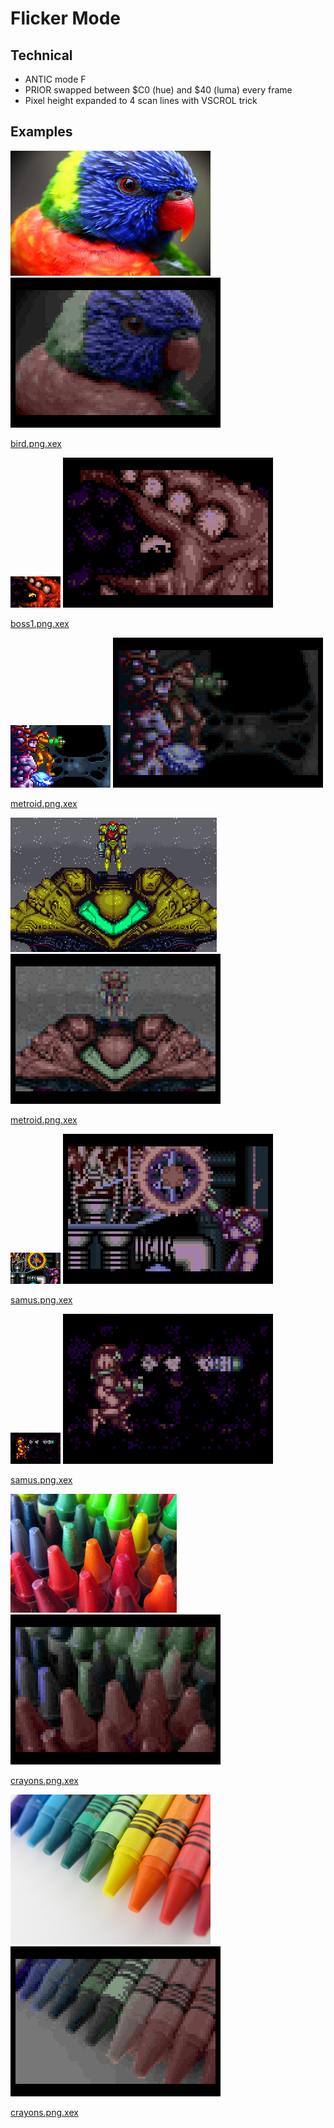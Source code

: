 Flicker Mode
============

Technical
---------

* ANTIC mode F
* PRIOR swapped between $C0 (hue) and $40 (luma) every frame
* Pixel height expanded to 4 scan lines with VSCROL trick

Examples
--------

![bird](https://github.com/lybrown/chunkyflicker/raw/master/bird.png) ![bird.emu](https://github.com/lybrown/chunkyflicker/raw/master/bird.emu.png)

[bird.png.xex](https://github.com/lybrown/chunkyflicker/raw/master/bird.png.xex)

![boss1](https://github.com/lybrown/chunkyflicker/raw/master/boss1.png) ![boss1.emu](https://github.com/lybrown/chunkyflicker/raw/master/boss1.emu.png)

[boss1.png.xex](https://github.com/lybrown/chunkyflicker/raw/master/boss1.png.xex)

![metroid](https://github.com/lybrown/chunkyflicker/raw/master/metroid.png) ![metroid.emu](https://github.com/lybrown/chunkyflicker/raw/master/metroid.emu.png)

[metroid.png.xex](https://github.com/lybrown/chunkyflicker/raw/master/metroid.png.xex)

![metroid2](https://github.com/lybrown/chunkyflicker/raw/master/metroid2.png) ![metroid2.emu](https://github.com/lybrown/chunkyflicker/raw/master/metroid2.emu.png)

[metroid.png.xex](https://github.com/lybrown/chunkyflicker/raw/master/metroid2.png.xex)

![samus](https://github.com/lybrown/chunkyflicker/raw/master/samus.png) ![samus.emu](https://github.com/lybrown/chunkyflicker/raw/master/samus.emu.png)

[samus.png.xex](https://github.com/lybrown/chunkyflicker/raw/master/samus.png.xex)

![samus2](https://github.com/lybrown/chunkyflicker/raw/master/samus2.png) ![samus2.emu](https://github.com/lybrown/chunkyflicker/raw/master/samus2.emu.png)

[samus.png.xex](https://github.com/lybrown/chunkyflicker/raw/master/samus2.png.xex)

![crayons](https://github.com/lybrown/chunkyflicker/raw/master/crayons.jpg) ![crayons.emu](https://github.com/lybrown/chunkyflicker/raw/master/crayons.emu.png)

[crayons.png.xex](https://github.com/lybrown/chunkyflicker/raw/master/crayons.png.xex)

![crayons2](https://github.com/lybrown/chunkyflicker/raw/master/crayons2.png) ![crayons2.emu](https://github.com/lybrown/chunkyflicker/raw/master/crayons2.emu.png)

[crayons.png.xex](https://github.com/lybrown/chunkyflicker/raw/master/crayons2.png.xex)
